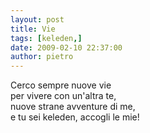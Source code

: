 ```yaml
---
layout: post
title: Vie
tags: [keleden,]
date: 2009-02-10 22:37:00
author: pietro
---
```

Cerco sempre nuove vie<br/>per vivere con un'altra te,<br/>nuove strane avventure di me,<br/>e tu sei keleden, accogli le mie!
